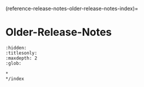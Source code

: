 (reference-release-notes-older-release-notes-index)=
# Older-Release-Notes

```{toctree}
:hidden:
:titlesonly:
:maxdepth: 2
:glob:

*
*/index
